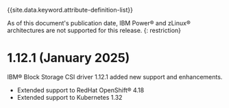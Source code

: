 
{{site.data.keyword.attribute-definition-list}}

As of this document's publication date, IBM Power® and zLinux® architectures are not supported for this release. {: restriction}

# 1.12.1 (January 2025)

IBM® Block Storage CSI driver 1.12.1 added new support and enhancements.
- Extended support to RedHat OpenShift® 4.18
- Extended support to Kubernetes 1.32
